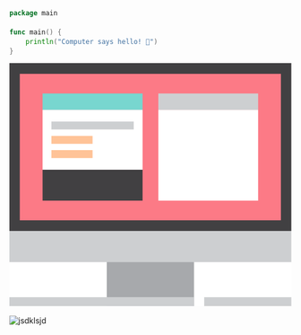 
```go
package main

func main() {
    println("Computer says hello! 👋")
}
```

![jsdklsjd](images/desktop_with_arduino_ide.svg)

![jsdklsjd](images/laptop_with_arduino.svg)

